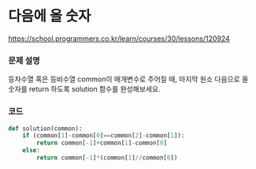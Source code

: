 # 다음에 올 숫자
https://school.programmers.co.kr/learn/courses/30/lessons/120924

### 문제 설명
등차수열 혹은 등비수열 common이 매개변수로 주어질 때, 마지막 원소 다음으로 올 숫자를 return 하도록 solution 함수를 완성해보세요.

### 코드
```python
def solution(common):
    if (common[1]-common[0]==common[2]-common[1]):
        return common[-1]+common[1]-common[0]
    else:
        return common[-1]*(common[1]//common[0])
```



